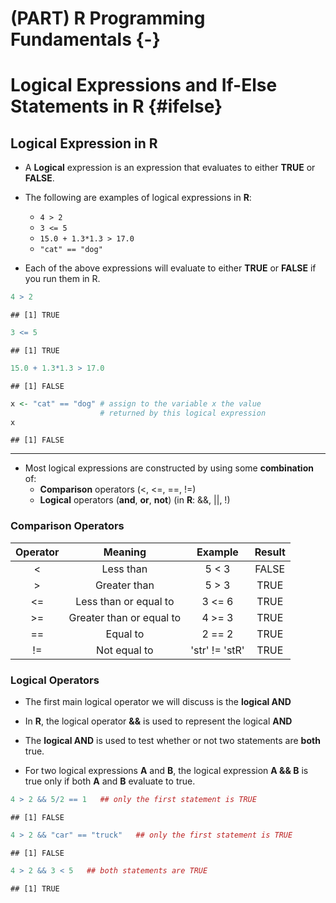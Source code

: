 # (PART) R Programming Fundamentals {-}

# Logical Expressions and If-Else Statements in R {#ifelse}



## Logical Expression in R

* A **Logical** expression is an expression that evaluates to either **TRUE** or **FALSE**.

* The following are examples of logical expressions in **R**:
    + `4 > 2`
    + `3 <= 5`
    + `15.0 + 1.3*1.3 > 17.0`
    + ` "cat" == "dog" `
    
* Each of the above expressions will evaluate to either
**TRUE** or **FALSE** if you run them in R.


```r
4 > 2
```

```
## [1] TRUE
```


```r
3 <= 5
```

```
## [1] TRUE
```


```r
15.0 + 1.3*1.3 > 17.0
```

```
## [1] FALSE
```


```r
x <- "cat" == "dog" # assign to the variable x the value 
                    # returned by this logical expression
x
```

```
## [1] FALSE
```

---

* Most logical expressions are constructed by using some **combination** of:
    + **Comparison** operators (<, <=, ==, !=)
    + **Logical** operators (**and**, **or**, **not**) (in **R**: &&, ||, !)

### Comparison Operators


|    Operator    |            Meaning             |       Example        |    Result    |
|:--------------:|:------------------------------:|:--------------------:|:------------:|
|       <        |           Less than            |        5 < 3         |    FALSE     |
|       >        |          Greater than          |        5 > 3         |     TRUE     |
|       <=       |     Less than or equal to      |        3 <= 6        |     TRUE     |
|       >=       |    Greater than or equal to    |        4 >= 3        |     TRUE     |
|       ==       |            Equal to            |        2 == 2        |     TRUE     |
|       !=       |          Not equal to          |    'str' != 'stR'    |     TRUE     |

### Logical Operators

* The first main logical operator we will discuss is the **logical AND**

* In **R**, the logical operator **&&** is used to represent the logical **AND**

* The **logical AND** is used to test whether or not two statements are **both** true.

* For two logical expressions **A** and **B**, the logical expression **A && B** is true
only if both **A** and **B** evaluate to true.


```r
4 > 2 && 5/2 == 1   ## only the first statement is TRUE
```

```
## [1] FALSE
```

```r
4 > 2 && "car" == "truck"   ## only the first statement is TRUE
```

```
## [1] FALSE
```

```r
4 > 2 && 3 < 5   ## both statements are TRUE
```

```
## [1] TRUE
```

